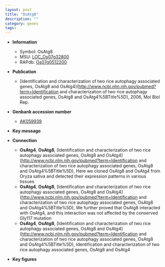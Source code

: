 ```yaml
---
layout: post
title: "OsAtg8"
description: ""
category: genes
tags: 
---
```


* **Information**  
    + Symbol: OsAtg8  
    + MSU: [LOC_Os07g32800](http://rice.plantbiology.msu.edu/cgi-bin/ORF_infopage.cgi?orf=LOC_Os07g32800)  
    + RAPdb: [Os07g0512200](http://rapdb.dna.affrc.go.jp/viewer/gbrowse_details/irgsp1?name=Os07g0512200)  

* **Publication**  
    + [Identification and characterization of two rice autophagy associated genes, OsAtg8 and OsAtg4](http://www.ncbi.nlm.nih.gov/pubmed?term=Identification and characterization of two rice autophagy associated genes, OsAtg8 and OsAtg4%5BTitle%5D), 2006, Mol Biol Rep.

* **Genbank accession number**  
    + [AK059939](http://www.ncbi.nlm.nih.gov/nuccore/AK059939)

* **Key message**  

* **Connection**  
    + __OsAtg4__, __OsAtg8__, [Identification and characterization of two rice autophagy associated genes, OsAtg8 and OsAtg4](http://www.ncbi.nlm.nih.gov/pubmed?term=Identification and characterization of two rice autophagy associated genes, OsAtg8 and OsAtg4%5BTitle%5D), Here we cloned OsAtg8 and OsAtg4 from Oryza sativa and detected their expression patterns in various tissues
    + __OsAtg4__, __OsAtg8__, [Identification and characterization of two rice autophagy associated genes, OsAtg8 and OsAtg4](http://www.ncbi.nlm.nih.gov/pubmed?term=Identification and characterization of two rice autophagy associated genes, OsAtg8 and OsAtg4%5BTitle%5D), We further proved that OsAtg8 interacted with OsAtg4, and this interaction was not affected by the conserved Gly117 mutation
    + __OsAtg4__, __OsAtg8__, [Identification and characterization of two rice autophagy associated genes, OsAtg8 and OsAtg4](http://www.ncbi.nlm.nih.gov/pubmed?term=Identification and characterization of two rice autophagy associated genes, OsAtg8 and OsAtg4%5BTitle%5D), Identification and characterization of two rice autophagy associated genes, OsAtg8 and OsAtg4

* **Key figures**  


